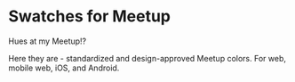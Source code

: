 # Swatches for Meetup

Hues at my Meetup!? 

Here they are - standardized and design-approved Meetup colors. For web, mobile web, iOS, and Android.
